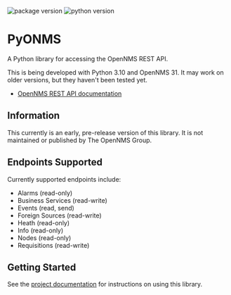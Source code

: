 ![package version](https://img.shields.io/pypi/v/pyonms)
![python version](https://img.shields.io/pypi/pyversions/pyonms)

# PyONMS

A Python library for accessing the OpenNMS REST API.

This is being developed with Python 3.10 and OpenNMS 31.
It may work on older versions, but they haven't been tested yet.

- [OpenNMS REST API documentation](https://docs.opennms.com/horizon/31/development/rest/rest-api.html)

## Information

This currently is an early, pre-release version of this library.
It is not maintained or published by The OpenNMS Group.


## Endpoints Supported

Currently supported endpoints include:

* Alarms (read-only)
* Business Services (read-write)
* Events (read, send)
* Foreign Sources (read-write)
* Heath (read-only)
* Info (read-only)
* Nodes (read-only)
* Requisitions (read-write)

## Getting Started

See the [project documentation](https://mmahacek.github.io/PyONMS/) for instructions on using this library.
